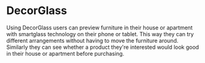 DecorGlass
==========

Using DecorGlass users can preview furniture in their house or apartment with smartglass technology on their phone or tablet. This way they can try different arrangements without having to move the furniture around. Similarly they can see whether a product they're interested would look good in their house or apartment before purchasing. 

